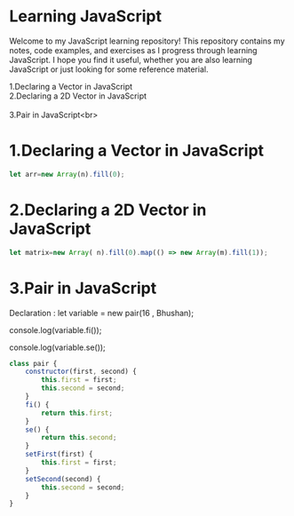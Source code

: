 # Learning JavaScript

Welcome to my JavaScript learning repository! This repository contains my notes, code examples, and exercises as I progress through learning JavaScript. I hope you find it useful, whether you are also learning JavaScript or just looking for some reference material.


1.Declaring a Vector in JavaScript<br>
2.Declaring a 2D Vector in JavaScript<br>\
3.Pair in JavaScript<br\>


# 1.Declaring a Vector in JavaScript
```javascript
let arr=new Array(n).fill(0);
```
# 2.Declaring a 2D Vector in JavaScript
```javascript
let matrix=new Array( n).fill(0).map(() => new Array(m).fill(1));
```
# 3.Pair in JavaScript
Declaration :
let variable = new pair(16 , Bhushan);

console.log(variable.fi());

console.log(variable.se());

```javascript
class pair {
    constructor(first, second) {
        this.first = first;
        this.second = second;
    }
    fi() {
        return this.first;
    }
    se() {
        return this.second;
    }
    setFirst(first) {
        this.first = first;
    }
    setSecond(second) {
        this.second = second;
    }
}
```

